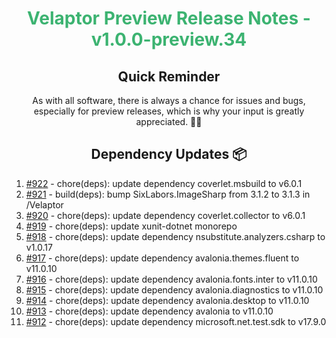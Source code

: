 <h1 align="center" style="color: mediumseagreen;font-weight: bold;">
Velaptor Preview Release Notes - v1.0.0-preview.34
</h1>

<h2 align="center" style="font-weight: bold;">Quick Reminder</h2>

<div align="center">

As with all software, there is always a chance for issues and bugs, especially for preview releases, which is why your input is greatly appreciated. 🙏🏼
</div>

<h2 align="center" style="font-weight: bold;">Dependency Updates 📦</h2>

1. [#922](https://github.com/KinsonDigital/Velaptor/pull/922) - chore(deps): update dependency coverlet.msbuild to v6.0.1
2. [#921](https://github.com/KinsonDigital/Velaptor/pull/921) - build(deps): bump SixLabors.ImageSharp from 3.1.2 to 3.1.3 in /Velaptor
3. [#920](https://github.com/KinsonDigital/Velaptor/pull/920) - chore(deps): update dependency coverlet.collector to v6.0.1
4. [#919](https://github.com/KinsonDigital/Velaptor/pull/919) - chore(deps): update xunit-dotnet monorepo
5. [#918](https://github.com/KinsonDigital/Velaptor/pull/918) - chore(deps): update dependency nsubstitute.analyzers.csharp to v1.0.17
6. [#917](https://github.com/KinsonDigital/Velaptor/pull/917) - chore(deps): update dependency avalonia.themes.fluent to v11.0.10
7. [#916](https://github.com/KinsonDigital/Velaptor/pull/916) - chore(deps): update dependency avalonia.fonts.inter to v11.0.10
8. [#915](https://github.com/KinsonDigital/Velaptor/pull/915) - chore(deps): update dependency avalonia.diagnostics to v11.0.10
9. [#914](https://github.com/KinsonDigital/Velaptor/pull/914) - chore(deps): update dependency avalonia.desktop to v11.0.10
10. [#913](https://github.com/KinsonDigital/Velaptor/pull/913) - chore(deps): update dependency avalonia to v11.0.10
11. [#912](https://github.com/KinsonDigital/Velaptor/pull/912) - chore(deps): update dependency microsoft.net.test.sdk to v17.9.0
